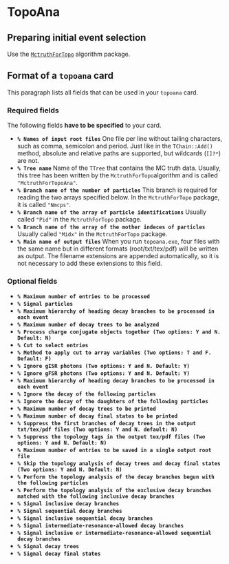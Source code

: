# TopoAna

## Preparing initial event selection

Use the [`MctruthForTopo`](https://redeboer.github.io/BOSS_Afterburner/classMctruthForTopoAna.html) algorithm package.

## Format of a `topoana` card

This paragraph lists all fields that can be used in your `topoana` card.

### Required fields

The following fields **have to be specified** to your card.

* **`% Names of input root files`** One file per line without tailing characters, such as comma, semicolon and period. Just like in the `TChain::Add()` method, absolute and relative paths are supported, but wildcards \(`[]?*`\) are not. 
* **`% Tree name`** Name of the `TTree` that contains the MC truth data. Usually, this tree has been written by the `MctruthForTopo`algorithm and is called `"MctruthForTopoAna"`.
* **`% Branch name of the number of particles`** This branch is required for reading the two arrays specified below. In the `MctruthForTopo` package, it is called `"Nmcps"`.
* **`% Branch name of the array of particle identifications`** Usually called `"Pid"` in the `MctruthForTopo` package.
* **`% Branch name of the array of the mother indeces of particles`** Usually called `"Midx"` in the `MctruthForTopo` package.
* **`% Main name of output files`** When you run `topoana.exe`, four files with the same name but in different formats \(root/txt/tex/pdf\) will be written as output. The filename extensions are appended automatically, so it is not necessary to add these extensions to this field.

### Optional fields

* **`% Maximum number of entries to be processed`** 
* **`% Signal particles`** 
* **`% Maximum hierarchy of heading decay branches to be processed in each event`** 
* **`% Maximum number of decay trees to be analyzed`** 
* **`% Process charge conjugate objects together (Two options: Y and N. Default: N)`**
* **`% Cut to select entries`**
* **`% Method to apply cut to array variables (Two options: T and F. Default: F)`**
* **`% Ignore gISR photons (Two options: Y and N. Default: Y)`**
* **`% Ignore gFSR photons (Two options: Y and N. Default: Y)`**
* **`% Maximum hierarchy of heading decay branches to be processed in each event`**
* **`% Ignore the decay of the following particles`**
* **`% Ignore the decay of the daughters of the following particles`**
* **`% Maximum number of decay trees to be printed`**
* **`% Maximum number of decay final states to be printed`**
* **`% Suppress the first branches of decay trees in the output txt/tex/pdf files (Two options: Y and N. default: N)`**
* **`% Suppress the topology tags in the output tex/pdf files (Two options: Y and N. Default: N)`**
* **`% Maximum number of entries to be saved in a single output root file`**
* **`% Skip the topology analysis of decay trees and decay final states (Two options: Y and N. Default: N)`**
* **`% Perform the topology analysis of the decay branches begun with the following particles`**
* **`% Perform the topology analysis of the exclusive decay branches matched with the following inclusive decay branches`**
* **`% Signal inclusive decay branches`**
* **`% Signal sequential decay branches`**
* **`% Signal inclusive sequential decay branches`**
* **`% Signal intermediate-resonance-allowed decay branches`**
* **`% Signal inclusive or intermediate-resonance-allowed sequential decay branches`**
* **`% Signal decay trees`**
* **`% Signal decay final states`**

